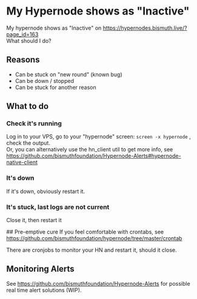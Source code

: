 # My Hypernode shows as "Inactive"

My hypernode shows as "Inactive" on https://hypernodes.bismuth.live/?page_id=163  
What should I do?

## Reasons

- Can be stuck on "new round" (known bug)
- Can be down / stopped
- Can be stuck for another reason

## What to do

### Check it's running
Log in to your VPS, go to your "hypernode" screen: `screen -x hypernode` ,  check the output.  
Or, you can alternatively use the hn_client util to get more info, see https://github.com/bismuthfoundation/Hypernode-Alerts#hypernode-native-client

### It's down 
If it's down, obviously restart it.

### It's stuck, last logs are not current
Close it, then restart it

## Pre-emptive cure
If you feel comfortable with crontabs, see https://github.com/bismuthfoundation/hypernode/tree/master/crontab

There are cronjobs to monitor your HN and restart it, should it close.

## Monitoring Alerts
See https://github.com/bismuthfoundation/Hypernode-Alerts for possible real time alert solutions (WIP).
